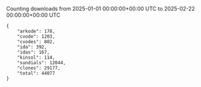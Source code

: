 
Counting downloads from 2025-01-01 00:00:00+00:00 UTC to 2025-02-22 00:00:00+00:00 UTC

```
{
    "arkode": 178,
    "cvode": 1203,
    "cvodes": 802,
    "ida": 392,
    "idas": 167,
    "kinsol": 114,
    "sundials": 12044,
    "clones": 29177,
    "total": 44077
}
```
